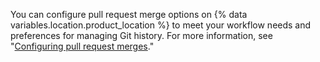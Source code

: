 You can configure pull request merge options on {% data variables.location.product_location %} to meet your workflow needs and preferences for managing Git history. For more information, see "[Configuring pull request merges](/articles/configuring-pull-request-merges)."
